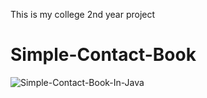 This is my college 2nd year project
# Simple-Contact-Book
![Simple-Contact-Book-In-Java](https://github.com/MohitGoyal23/Simple-Contact-Book/assets/134821441/6244124c-d812-4e03-84dc-af4d83ac0cce)
